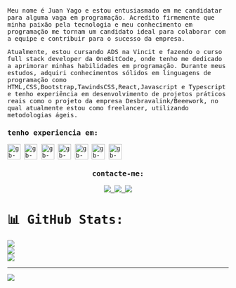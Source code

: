 <samp>
  


<p align="left">Meu nome é Juan Yago e estou entusiasmado em me candidatar para alguma vaga em programação. Acredito firmemente que minha paixão pela tecnologia e meu conhecimento em programação me tornam um candidato ideal para colaborar com a equipe e contribuir para o sucesso da empresa.

Atualmente, estou cursando ADS na Vincit e fazendo o curso full stack developer da OneBitCode, onde tenho me dedicado a aprimorar minhas habilidades em programação. Durante meus estudos, adquiri conhecimentos sólidos em linguagens de programação como HTML,CSS,Bootstrap,TawindsCSS,React,Javascript e Typescript e tenho experiência em desenvolvimento de projetos práticos reais como o projeto da empresa Desbravalink/Beeework, no qual atualmente estou como freelancer, utilizando metodologias ágeis.</p>
<h3>tenho experiencia em:</h3>
<!-- <img align="center" alt="gb-py" height="35" width="30" src="https://cdn.jsdelivr.net/gh/devicons/devicon/icons/python/python-original.svg"> -->
<!-- <img align="center" alt="gb-django" height="35" width="30" src="https://cdn.jsdelivr.net/gh/devicons/devicon/icons/django/django-plain.svg"> -->
<img align="center" alt="gb-js" height="35" width="30" src="https://cdn.jsdelivr.net/gh/devicons/devicon/icons/typescript/typescript-original.svg">
<img align="center" alt="gb-js" height="35" width="30" src="https://cdn.jsdelivr.net/gh/devicons/devicon/icons/javascript/javascript-original.svg">
<img align="center" alt="gb-react" height="35" width="30" src="https://cdn.jsdelivr.net/gh/devicons/devicon/icons/react/react-original.svg">
<img align="center" alt="gb-html" height="35" width="30" src="https://cdn.jsdelivr.net/gh/devicons/devicon/icons/html5/html5-original-wordmark.svg">
<img align="center" alt="gb-css" height="35" width="30" src="https://cdn.jsdelivr.net/gh/devicons/devicon/icons/css3/css3-original-wordmark.svg">
<img align="center" alt="gb-git" height="35" width="30" src="https://cdn.jsdelivr.net/gh/devicons/devicon/icons/git/git-original.svg" />
<img align="center" alt="gb-next" height="35" width="30" src="https://cdn.jsdelivr.net/gh/devicons/devicon/icons/nextjs/nextjs-original.svg" />
          
          

  <br>
  <div align="center">
  <h3><b>contacte-me:</b></h3>
  <a href="https://www.linkedin.com/in/juanyago25/" target="_blank" rel="noopener noreferrer">
  <img src="https://img.shields.io/badge/-linkedin-orange.svg?style=for-the-badge&logo=linkedin&logoColor=white">
  </a>
  <a href="juanyago25@gmail.com" target="_blank" rel="noopener noreferrer">
  <img src="https://img.shields.io/badge/-gmail-orange?style=for-the-badge&logo=gmail&logoColor=white">
  </a>

  <a href="https://www.instagram.com/juanyago25/" target="_blank" rel="noopener noreferrer">
  <img src="https://img.shields.io/badge/-instagram-orange.svg?style=for-the-badge&logo=Instagram&logoColor=white">
  </a>

  </div>

  # 📊 GitHub Stats:
![](https://github-readme-stats.vercel.app/api?username=JuanYago&theme=monokai&hide_border=false&include_all_commits=false&count_private=false)<br/>
![](https://github-readme-streak-stats.herokuapp.com/?user=JuanYago&theme=monokai&hide_border=false)<br/>
![](https://github-readme-stats.vercel.app/api/top-langs/?username=JuanYago&theme=monokai&hide_border=false&include_all_commits=false&count_private=false&layout=compact)

---
[![](https://visitcount.itsvg.in/api?id=JuanYago&icon=0&color=0)](https://visitcount.itsvg.in)
  </samp>
<br>

  
 
 
